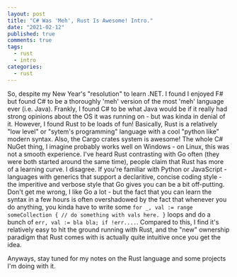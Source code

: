 ```yaml
---
layout: post
title: "C# Was 'Meh', Rust Is Awesome! Intro."
date: "2021-02-12"
published: true
comments: true
tags:
  - rust
  - intro
categories:
  - rust
---
```


So, despite my New Year's "resolution" to learn .NET. I found I enjoyed F# but found C# to be a thoroughly 'meh' version of the most 'meh' language ever (i.e. Java). Frankly, I found C# to be what Java would be if it really had strong opinions about the OS it was running on - but was kinda in denial of it. However, I found Rust to be loads of fun! Basically, Rust is a relatively "low level" or "sytem's programming" language with a cool "python like" modern syntax. Also, the Cargo crates system is awesome! The whole C# NuGet thing, I imagine probably works well on Windows - on Linux, this was not a smooth experience. I've heard Rust contrasting with Go often (they were both started around the same time), people claim that Rust has more of a learning curve. I disagree. If you're familiar with Python or JavaScript - languages with generics that support a declaritive, concise coding style - the imperitive and verbose style that Go gives you can be a bit off-putting. Don't get me wrong, I like Go a lot - but the fact that you can learn the syntax in a few hours is often overshadowed by the fact that whenever you do anything, you kinda have to write some `for _, val := range someCollection { // do something with vals here. }` loops and do a bunch of `err, val := bla bla; if !err....`. Compared to this, I find it's relatively easy to hit the ground running with Rust, and the "new" ownership paradigm that Rust comes with is actually quite intuitive once you get the idea.

Anyways, stay tuned for my notes on the Rust language and some projects I'm doing with it.
